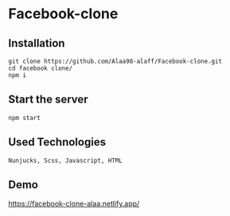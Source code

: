 # Facebook-clone
## Installation
```
git clone https://github.com/Alaa98-alaff/Facebook-clone.git
cd facebook clone/
npm i
```
## Start the server
```
npm start
```
## Used Technologies
``` Nunjucks, Scss, Javascript, HTML ```

## Demo
https://facebook-clone-alaa.netlify.app/
